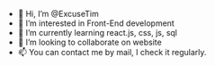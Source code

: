 - 👋 Hi, I’m @ExcuseTim
- 👀 I’m interested in Front-End development
- 🌱 I’m currently learning react.js, css, js, sql
- 💞️ I’m looking to collaborate on website
- 📫 You can contact me by mail, I check it regularly.

<!---
ExcuseTim/ExcuseTim is a ✨ special ✨ repository because its `README.md` (this file) appears on your GitHub profile.
You can click the Preview link to take a look at your changes.
--->
